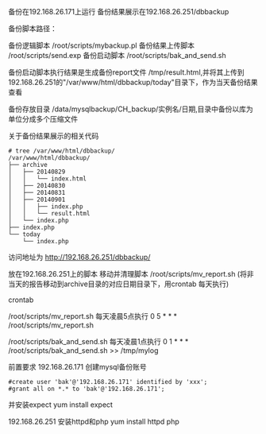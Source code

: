 备份在192.168.26.171上运行
备份结果展示在192.168.26.251/dbbackup

备份脚本路径：

备份逻辑脚本       /root/scripts/mybackup.pl
备份结果上传脚本   /root/scripts/send.exp
备份启动脚本       /root/scripts/bak_and_send.sh

备份启动脚本执行结果是生成备份report文件 /tmp/result.html,并将其上传到192.168.26.251的"/var/www/html/dbbackup/today"目录下，作为当天备份结果查看

备份存放目录  /data/mysqlbackup/CH_backup/实例名/日期,目录中备份以库为单位分成多个压缩文件

关于备份结果展示的相关代码
```
# tree /var/www/html/dbbackup/
/var/www/html/dbbackup/
├── archive
│   ├── 20140829
│   │   └── index.html
│   ├── 20140830
│   ├── 20140831
│   ├── 20140901
│   │   ├── index.php
│   │   └── result.html
│   └── index.php
├── index.php
└── today
    └── index.php
```

访问地址为
http://192.168.26.251/dbbackup/


放在192.168.26.251上的脚本
移动并清理脚本  /root/scripts/mv_report.sh   (将非当天的报告移动到archive目录的对应日期目录下，用crontab 每天执行)

crontab

/root/scripts/mv_report.sh    每天凌晨5点执行
0 5 * * *      /root/scripts/mv_report.sh

/root/scripts/bak_and_send.sh  每天凌晨1点执行
0 1 * * *       /root/scripts/bak_and_send.sh  >> /tmp/mylog



前置要求
192.168.26.171 
创建mysql备份账号
```
#create user 'bak'@'192.168.26.171' identified by 'xxx';
#grant all on *.* to 'bak'@'192.168.26.171';
```

并安装expect  yum install expect

192.168.26.251 
安装httpd和php
yum install httpd php
